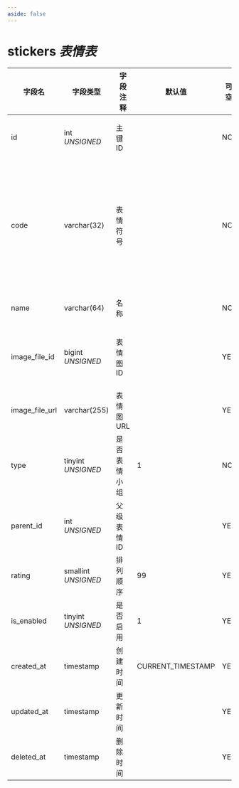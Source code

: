 ```yaml
---
aside: false
---
```


# stickers *表情表*

| 字段名 | 字段类型 | 字段注释 | 默认值 | 可空 | 备注 |
| --- | --- | --- | --- | --- | --- |
| id | int *UNSIGNED* | 主键 ID |  | NO | 自动递增 |
| code | varchar(32) | 表情符号 |  | NO | **唯一值** 不区分中英文或符号 |
| name | varchar(64) | 名称 |  | NO | **多语言** |
| image_file_id | bigint *UNSIGNED* | 表情图 ID |  | YES | 关联字段 [files->id](../systems/files.md) |
| image_file_url | varchar(255) | 表情图 URL |  | YES |  |
| type | tinyint *UNSIGNED* | 是否表情小组 | 1 | NO | 1.表情 / 2.表情小组 |
| parent_id | int *UNSIGNED* | 父级表情 ID |  | YES |  |
| rating | smallint *UNSIGNED* | 排列顺序 | 99 | YES | 升序排序 |
| is_enabled | tinyint *UNSIGNED* | 是否启用 | 1 | YES | 0.停用 / 1.启用 |
| created_at | timestamp | 创建时间 | CURRENT_TIMESTAMP | YES |  |
| updated_at | timestamp | 更新时间 |  | YES |  |
| deleted_at | timestamp | 删除时间 |  | YES |  |
